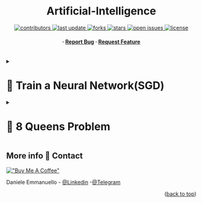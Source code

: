 
<a name="readme-top"></a>
<div align="center">

  

  <h1>Artificial-Intelligence </h1>
  
 

<!-- Badges -->
<p>
  <a href="https://github.com/EmmanuelloDaniele/3D-Porfolio/graphs/contributors">
    <img src="https://img.shields.io/github/contributors/EmmanuelloDaniele/Artificial-Intelligence" alt="contributors" />
  </a>
  <a href="">
    <img src="https://img.shields.io/github/last-commit/EmmanuelloDaniele/Artificial-Intelligence" alt="last update" />
  </a>
  <a href="https://github.com/EmmanuelloDaniele/3D-Porfolio/network/members">
    <img src="https://img.shields.io/github/forks/EmmanuelloDaniele/3Artificial-Intelligence" alt="forks" />
  </a>
  <a href="https://github.com/EmmanuelloDaniele/3D-Porfolio/stargazers">
    <img src="https://img.shields.io/github/stars/EmmanuelloDaniele/Artificial-Intelligence" alt="stars" />
  </a>
  <a href="https://github.com/EmmanuelloDaniele/3D-Porfolio/issues/">
    <img src="https://img.shields.io/github/issues/EmmanuelloDaniele/Artificial-Intelligence" alt="open issues" />
  </a>
  <a href="https://github.com/EmmanuelloDaniele/3D-Porfolio/blob/master/LICENSE">
    <img src="https://img.shields.io/github/license/EmmanuelloDaniele/Threejs_3D_Portfolio.svg" alt="license" />
  </a>
</p>
   
 <h4>
  <span> · </span>
    <a href="https://github.com/EmmanuelloDaniele/Artificial-Intelligence/issues/">Report Bug</a>
  <span> · </span>
    <a href="https://github.com/EmmanuelloDaniele/Artificial-Intelligence/issues/">Request Feature</a>
  </h4>
</div>

<br />
<details>

<summary>

# :notebook_with_decorative_cover: Train a Neural Network(SGD)


</summary>
# SGD: Stochastic Gradient Descent
It is an optimization algorithm used to train neural networks and minimize the cost function, aiming to find the global minimum. The stochastic approach stems from the fact that the gradient is calculated on random subsets of the training data rather than the entire dataset.

<h2>To train a neural network means finding the weight values that minimize an error function on the training set.</h2>
▶ To find the optimal weights, it is necessary to use an optimization algorithm.</br>
▶ The simplest optimization algorithm is gradient descent.</br>
▶ Gradient descent is an iterative algorithm that can be applied to any differentiable function.</br>
<p>
x1\
   \
    w3
     \      W^t x
x2--w2->P------------->g(·)------------>
     /                        y
    w1
   /
  /
1/
</p>
▶ Il neurone riceve un insieme di input x = (x1, x2, . . . , xn, 1).</br>
▶ Ogni input xi è moltiplicato per un peso Wi.</br>
▶ I pesi W sono i parametri della rete neurale.</br>
▶ I pesi W sono inizializzati casualmente.</br>
▶ I pesi W sono aggiornati durante l’addestramento</br>
▶ Consideriamo una rete neurale con un solo neurone.</br>
▶ La rete deve imparare a separare due classi linearmente separabili sul piano.</br>
▶ La rete ha come funzione di attivazione la funzione identità.</br>
g(x) = x</br>
g′(x) = 1</br>
Dataset:</br>
 x1 |  x2  | y</br>
    |      |</br>
2.0 |  1.0 | 1</br>
6.0 |  0.5 |-1</br>
2.5 | -1.0 | 1</br>
5.0 |  0.0 |-1</br>
0.0 |  0.0 | 1</br>
4.0 | -1.0 |-1</br>
1.0 |  0.5 | 1</br>
3.0 |  1.5 |-1</br>
</details>
<!-- Consegna -->
<details>

<summary>

# :notebook_with_decorative_cover: 8 Queens Problem

</summary>

 <p>
  Il problema consiste nel disporre 8 regine all'interno di una scacchiera regolamentare 8x8, in modo che nessuna possa minacciarne o sia minacciata da un'altra. Ricordiamo che una regina può muoversi di quante caselle vuole, in orizzontale, in verticale e in diagonale. Il problema è affrontabile e risolvibile seguendo percorsi differenti. Ognuno con efficienza e prestazioni molto diverse tra loro. 
  </p>
<h1>Testo esercizio</h1>
Si scriva un programma Python per determinare le soluzioni del rompicapo delle otto regine. Il rompicapo
delle otto regine è un problema che consiste nel trovare il modo di posizionare otto regine (pezzo degli
scacchi) su una scacchiera 8 × 8 con una disposizione tale che nessuna di esse possa catturarne un’altra,
usando i movimenti standard della regina. Perciò, una soluzione dovrà prevedere che nessuna regina
abbia una colonna, riga o diagonale in comune con un’altra regina.
Si codifichi lo lo stato del problema come una lista, dove ogni elemento della lista rappresenta la colonna in
cui è posizionata la regina della riga corrispondente. La scacchiera in figura sarebbe quindi codificata come
[6, 2, 7, 1, 4, 0, 5, 3]. Lo stato iniziale sarà una lista vuota, e ogni azione consiste nell’aggiungere
una regina nella riga successiva.
Suggerimento: Si definisca una funzione is_valid(state) che, dato uno stato, restituisce True se lo
stato è valido, False se contiene due regine sulla stessa colonna o sulla stessa diagonale (la codifica dello
stato impedisce che due regine siano sulla stessa riga).

<h2>Approccio intuitivo iniziale</h2>

Partiamo dalla soluzione "banale". 

La soluzione consiste nel generare tutte le disposizioni possibili di 8 regine su una scacchiera di  8x8 == 64 caselle. Dal Coefficiente binomiale, calcoliamo che queste disposizioni ammontano a 4.426.165.368. Scriviamo un programma che genera tutte le disposizioni, e scartiamo tutte quelle dove c'è almeno una regina che ne minaccia un'altra. Le disposizioni da analizzare sono un numero decisamente elevato. Per velocizzare la soluzione, abbiamo bisogno di semplificare il problema, per esempio riducendo il numero di disposizioni da analizzare. 

<h2>Semplifica.</h2>

Una prima semplificazione potrebbe essere, per esempio, imporre una sola regina per ogni riga. Due regine nella stessa riga si minacciano in orizzontale. 

E nelle otto righe, tutte le regine stanno sicuramente disposte in posizioni (colonne) diverse. Per non minacciarsi in verticale. 

Quindi in tutta la scacchiera, nella nostra soluzione avremo sicuramente una riga con una regina nella prima posizione a sinistra, una riga con la regina in seconda posizione eccetera. 

Questo algoritmo semplificato, invece di generare tutte le disposizioni descritte sopra, prevede di generare solo le combinazioni possibili di 8 righe, ognuna con una regina in posizione diversa. Nella prima riga ho 8 posizioni possibili. Nella seconda ne ho sette (in realtà ne ho 5 oppure sei, considerando le caselle minacciate in diagonale). Nella terza ne ho sei, eccetera. Queste combinazioni sono 8 fattoriale (8! == 40320), un numero di 5 ordini di grandezza inferiore alle disposizioni calcolate sopra. Anche qui dobbiamo generare le combinazioni e scartare tutte quelle dove è presente almeno una regina che ne minaccia un'altra. 

La minaccia potrà arrivare solo in diagonale, in quanto le minacce in orizzontale e in verticale le abbiamo già eliminate “per costruzione”.
Possiamo ottimizzare ancora?

Per un problema di ordine 8, circa quarantamila combinazioni da analizzare sono relativamente poche. Ma cosa succede se vogliamo risolvere il problema con 16 regine su una scacchiera 16x16? Oppure se volessimo risolvere il problema con 24? 24 Fattoriale (24!) è un numero dell’ordine di 10^23. Se avessimo un miliardo di calcolatori, ognuno in grado di esaminare un miliardo di combinazioni al secondo, potremmo calcolare tutte le soluzioni in circa una settimana di calcolo.  Decisamente troppe combinazioni da generare e da esaminare in tempi “umani” con risorse limitate. Abbiamo bisogno di semplificare ancora il problema, perchè questo sia affrontabile. 

<h2>Ma torniamo al problema di ordine 8. </h2>

Per esempio, possiamo pensare di cominciare a controllare le minacce in diagonale anche con le combinazioni incomplete, mentre le costruiamo, senza aspettare di aver piazzato tutte le regine per farlo. Per ogni riga, quindi, prima di piazzare una regina nella casella candidata, controllo le minacce in diagonale su questa casella. Se la casella è minacciata, esamino la successiva nella riga. Dispongo la regina nella posizione non minacciata e non ancora provata in precedenza. Se arrivo alla fine della riga senza altre posizioni disponibili, torno alla riga precedente, dove applico la stessa logica, cercando una nuova disposizione per quella regina. Quando arrivo a disporre tutte le 8 regine sulle 8 righe, la soluzione è valida, la conteggio e la stampo o la memorizzo. E continuo la ricerca. Quando ho generato tutte le disposizioni possibili, mi fermo. 

Questo approccio si presta molto bene ad un'implementazione ricorsiva. Se nella riga attuale non sono rimaste altre posizioni utilizzabili, perchè tutte già provate o minacciate dalle regine disposte nelle righe precedenti, interrompo la ricerca sulla riga attuale e innesco il backtracking tornando alla riga precedente. Non provando (e quindi non verificando) tutte le combinazioni complete possibili, è chiaramente molto più efficiente dei precedenti. Perchè quando innesco il backtracking per mancanza di posizioni sulla riga attuale, sto in realtà scartando una grossa porzione di combinazioni da analizzare. Sto scartando in un colpo solo tutto il sottoalbero di combinazioni possibili, ma sicuramente non valide. Albero che può essere decisamente grande. 
<h2>Come capiamo se una casella è minacciata?</h2>

Come già accennato, se vogliamo estendere il problema da 8 a 12, 16 o addirittura 24 regine, rispettivamente su scacchiere 12x12, 16x16 o 24x24, le prime soluzioni proposte sopra si scontrano contro la complessità esponenziale e fattoriale del problema. E diventano quindi inapplicabili. Il metodo ricorsivo rimane invece ancora applicabile, anche per dimensioni del problema più grandi di 8. Ora ci serve un metodo veloce per capire se la casella analizzata è minacciata dalle regine già disposte sopra. Accoppiato con un metodo efficiente per rappresentare questi dati in memoria, in modo da poter fare sia le disposizioni delle regine che le verifiche sulle minacce molto velocemente. Intuitivamente si potrebbe usare una matrice 8x8 per rappresentare la scacchiera. Come vedremo in seguito, esistono strutture più compatte ed efficienti, data la natura dei dati e dei calcoli da fare. Per ora usiamo una matrice per rappresentare graficamente quello che vogliamo fare. Usiamo un simbolo 'R' per piazzare una regina in una riga della matrice, e un simbolo 'M' per dire che una casella è minacciata.

Numeriamo righe e colonne a partire dall'angolo in alto a sinistra, con i numeri di riga e colonna che vanno da 0 a 7. All’inizio, piazziamo la prima regina in (0,0) (riga,colonna) e segnamo le caselle minacciate. 

Per piazzare la seconda regina nella seconda riga usiamo la casella nella terza colonna, in (1,2). Perchè (1,1) è minacciata in diagonale. E anche qui marchiamo le caselle minacciate. 

Per piazzare la terza regina nella terza riga (riga 2), possiamo piazzarla solo a partire dalla quinta colonna (2,4), in quanto le precedenti da (2,0) a (2,3) sono tutte minacciate. 

E così via. Come si vede, ogni volta che piazziamo una regina si evitano diverse combinazioni da esplorare in seguito, per via delle caselle minacciate. Nella riga 3 per esempio cominciamo ad esplorare l'albero con la regina in (3,1) per vedere se contiene soluzioni. Finito di esplorare questo, proveremo con la regina in (3,6), scartando le precedenti da (3,2) a (3,5), in quanto minacciate. Nella riga 5 abbiamo solo la possibilità di piazzare la nostra regina in (5,3).

<h2>E se la minaccia arriva in diagonale?</h2>

Se come accennato sopra, per costruzione piazziamo una regina per riga, in una posizione diversa dalle regine delle righe precedenti, escludiamo subito le minacce in orizzontale e in verticale. Dobbiamo "solo" verificare se la posizione “candidata” è minacciata in diagonale dalle regine piazzate in precedenza. Per esempio, possiamo dire che una regina in posizione (4,5), è minacciata dalla regina nella riga precedente (riga 3) solo se questa regina si trova in posizione (3,4) o in posizione (3,6). Le caselle in diagonale in alto a destra e a sinistra di (4,5).

Se lo è, ci fermiamo e troviamo la prossima casella candidata. Se non lo è, andiamo e controlliamo se è minacciata dalla regina in riga 2. La casella (4,5) è minacciata dalla regina in riga 2 se questa si trova in posizione (2,3) o in posizione (2,7). 

E così via, fino a controllare se la nostra casella candidata (4,5) è minacciata dalla regina nella  prima riga (riga 0). Dobbiamo quindi generare le coordinate delle caselle nelle due direzioni diagonali in alto a destra e in alto a sinistra della posizione che stiamo controllando, e verificare se a queste coordinate è presente una regina. 

Per (4,5), che è la nostra casella candidata, queste caselle “minaccianti” sono: 

(3,4), (2,3), (1,2), (0,1) per la diagonale a sinistra 

(3,6), (2,7) per la diagonale destra 

Generalizzando, per verificare se la casella (j,k) è minacciata in diagonale dalle regine disposte sopra, dobbiamo verificare, riga per riga a ritroso partendo dalla riga j, la presenza di una regina nelle caselle che hanno colonna k-1 o k+1 nella riga j-1, k-2 o k+2 nella riga j-2, k-3 o k+3 nella riga j-3 eccetera, indietro fino alla riga 0. Se otteniamo una colonna negativa (minore di zero) o maggiore di 7, ovviamente possiamo ignorare il check. 

</details>





<!-- Contact -->


##  More info  :handshake: Contact

[!["Buy Me A Coffee"](https://www.buymeacoffee.com/assets/img/custom_images/orange_img.png)](https://www.buymeacoffee.com/emmanuello) 
<p dir="auto">Daniele Emmanuello - <a href="https://www.linkedin.com/in/emmanuellodaniele/" rel="nofollow">@Linkedin</a> -<a href="https://t.me/emmanuellodaniele"rel="nofollow">@Telegram</a></p> 

<p align="right">(<a href="#readme-top">back to top</a>)</p>
